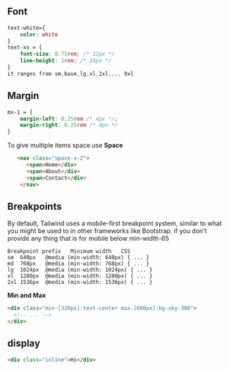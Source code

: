 
## Font
```css
text-white={
    color: white  
}
text-xs = {
	font-size: 0.75rem; /* 12px */
    line-height: 1rem; /* 16px */
}
it ranges from sm,base,lg,xl,2xl..., 9xl
```
## Margin
```css
mx-1 = {
    margin-left: 0.25rem /* 4px */;
    margin-right: 0.25rem /* 4px */
}
```
To give multiple items space use
**Space**
```html
   <nav class="space-x-2">
      <span>Home</div>
      <span>About</div>
      <span>Contact</div>
    </nav>
```
## Breakpoints
By default, Tailwind uses a mobile-first breakpoint system, similar to what you might be used to in other frameworks like Bootstrap.
if you don't provide any thing that is for mobile below min-width-65
```
Breakpoint prefix	Minimum width	CSS
sm	640px	@media (min-width: 640px) { ... }
md	768px	@media (min-width: 768px) { ... }
lg	1024px	@media (min-width: 1024px) { ... }
xl	1280px	@media (min-width: 1280px) { ... }
2xl	1536px	@media (min-width: 1536px) { ... }
```
**Min and Max**
```html
<div class="min-[320px]:text-center max-[600px]:bg-sky-300">
  <!-- ... -->
</div>
```
## display
```html
<div class="inline">Hi</div>
```